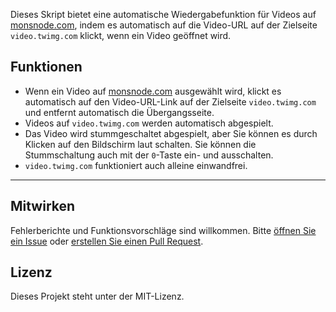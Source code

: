 Dieses Skript bietet eine automatische Wiedergabefunktion für Videos auf [monsnode.com](https://monsnode.com), indem es automatisch auf die Video-URL auf der Zielseite `video.twimg.com` klickt, wenn ein Video geöffnet wird.

## Funktionen

- Wenn ein Video auf [monsnode.com](https://monsnode.com) ausgewählt wird, klickt es automatisch auf den Video-URL-Link auf der Zielseite `video.twimg.com` und entfernt automatisch die Übergangsseite.
- Videos auf `video.twimg.com` werden automatisch abgespielt.
- Das Video wird stummgeschaltet abgespielt, aber Sie können es durch Klicken auf den Bildschirm laut schalten. Sie können die Stummschaltung auch mit der `0`-Taste ein- und ausschalten.
- `video.twimg.com` funktioniert auch alleine einwandfrei.

---

## Mitwirken

Fehlerberichte und Funktionsvorschläge sind willkommen. Bitte [öffnen Sie ein Issue](https://github.com/yossy17/monsnode-autoplay/issues) oder [erstellen Sie einen Pull Request](https://github.com/yossy17/monsnode-autoplay/pulls).

## Lizenz

Dieses Projekt steht unter der MIT-Lizenz.
